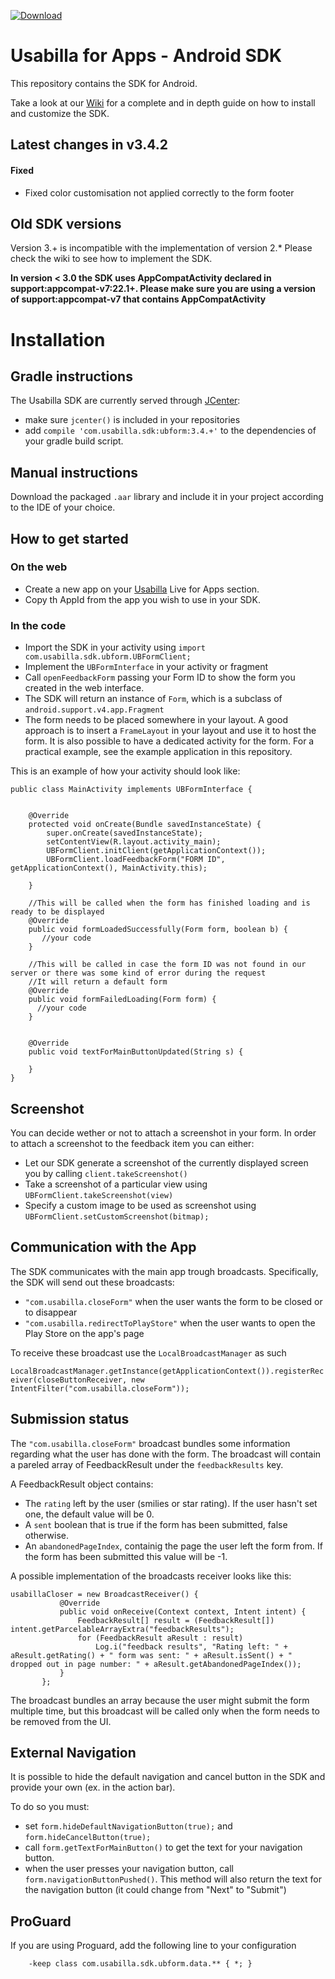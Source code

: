  [ ![Download](https://api.bintray.com/packages/usabilla/maven/ubform/images/download.svg) ](https://bintray.com/usabilla/maven/ubform/_latestVersion)

# Usabilla for Apps - Android SDK
This repository contains the SDK for Android.


Take a look at our [Wiki](https://github.com/usabilla/usabilla-u4a-android-sdk/wiki) for a complete and in depth guide on how to install and customize the SDK.

## Latest changes in v3.4.2

#### Fixed
- Fixed color customisation not applied correctly to the form footer


## Old SDK versions
Version 3.+ is incompatible with the implementation of version 2.*
Please check the wiki to see how to implement the SDK.

**In version < 3.0 the SDK uses AppCompatActivity declared in support:appcompat-v7:22.1+. Please make sure you are using a version of support:appcompat-v7 that contains AppCompatActivity**

# Installation

## Gradle instructions
The Usabilla SDK are currently served through [JCenter](https://bintray.com/usabilla/maven/ubform/view):
- make sure `jcenter()` is included in your repositories
- add `compile 'com.usabilla.sdk:ubform:3.4.+'` to the dependencies of your gradle build script.

## Manual instructions
Download the packaged `.aar` library and include it in your project according to the IDE of your choice.

## How to get started
### On the web
- Create a new app on your [Usabilla](https://app.usabilla.com/member/) Live for Apps section.
- Copy th AppId from the app you wish to use in your SDK.

### In the code

* Import the SDK in your activity using `import com.usabilla.sdk.ubform.UBFormClient;`
* Implement the `UBFormInterface` in your activity or fragment
* Call `openFeedbackForm` passing your Form ID to show the form you created in the web interface.
* The SDK will return an instance of `Form`, which is a subclass of `android.support.v4.app.Fragment`
* The form needs to be placed somewhere in your layout. A good approach is to insert a `FrameLayout` in your layout and use it to host the form. It is also possible to have a dedicated activity for the form. For a practical example, see the example application in this repository.


This is an example of how your activity should look like:

```
public class MainActivity implements UBFormInterface {


    @Override
    protected void onCreate(Bundle savedInstanceState) {
        super.onCreate(savedInstanceState);
        setContentView(R.layout.activity_main);
        UBFormClient.initClient(getApplicationContext());
        UBFormClient.loadFeedbackForm("FORM ID", getApplicationContext(), MainActivity.this);

    }

    //This will be called when the form has finished loading and is ready to be displayed
    @Override
    public void formLoadedSuccessfully(Form form, boolean b) {
       //your code
    }

    //This will be called in case the form ID was not found in our server or there was some kind of error during the request
    //It will return a default form
    @Override
    public void formFailedLoading(Form form) {
      //your code
    }


    @Override
    public void textForMainButtonUpdated(String s) {

    }
}
```

## Screenshot
You can decide wether or not to attach a screenshot in your form.
In order to attach a screenshot to the feedback item you can either:
* Let our SDK generate a screenshot of the currently displayed screen you by calling `client.takeScreenshot()`
* Take a screenshot of a particular view using `UBFormClient.takeScreenshot(view)`
* Specify a custom image to be used as screenshot using `UBFormClient.setCustomScreenshot(bitmap);`


## Communication with the App 
The SDK communicates with the main app trough broadcasts.
Specifically, the SDK will send out these broadcasts:
- `"com.usabilla.closeForm"` when the user wants the form to be closed or to disappear
- `"com.usabilla.redirectToPlayStore"` when the user wants to open the Play Store on the app's page

To receive these broadcast use the `LocalBroadcastManager` as such   

`LocalBroadcastManager.getInstance(getApplicationContext()).registerReceiver(closeButtonReceiver, new IntentFilter("com.usabilla.closeForm"));`

## Submission status
 
 The `"com.usabilla.closeForm"` broadcast bundles some information regarding what the user has done with the form.
 The broadcast will contain a pareled array of FeedbackResult under the `feedbackResults` key.

 A FeedbackResult object contains:
 * The `rating` left by the user (smilies or star rating). If the user hasn't set one, the default value will be 0.
 * A `sent` boolean that is true if the form has been submitted, false otherwise.
 * An `abandonedPageIndex`, containig the page the user left the form from. If the form has been submitted this value will be -1.


A possible implementation of the broadcasts receiver looks like this:

 ```
 usabillaCloser = new BroadcastReceiver() {
            @Override
            public void onReceive(Context context, Intent intent) {
                FeedbackResult[] result = (FeedbackResult[]) intent.getParcelableArrayExtra("feedbackResults");
                for (FeedbackResult aResult : result)
                    Log.i("feedback results", "Rating left: " + aResult.getRating() + " form was sent: " + aResult.isSent() + " dropped out in page number: " + aResult.getAbandonedPageIndex());
            }
        };
 ```

 The broadcast bundles an array because the user might submit the form multiple time, but this broadcast will be called only when the form needs to be removed from the UI.


## External Navigation
It is possible to hide the default navigation and cancel button in the SDK and provide your own (ex. in the action bar). 

To do so you must:
- set `form.hideDefaultNavigationButton(true);`  and `form.hideCancelButton(true);`
- call `form.getTextForMainButton()` to get the text for your navigation button.
- when the user presses your navigation button, call `form.navigationButtonPushed()`. This method will also return the text for the navigation button (it could change from "Next" to "Submit")



## ProGuard 
If you are using Proguard, add the following line to your configuration
```
    -keep class com.usabilla.sdk.ubform.data.** { *; }
```

